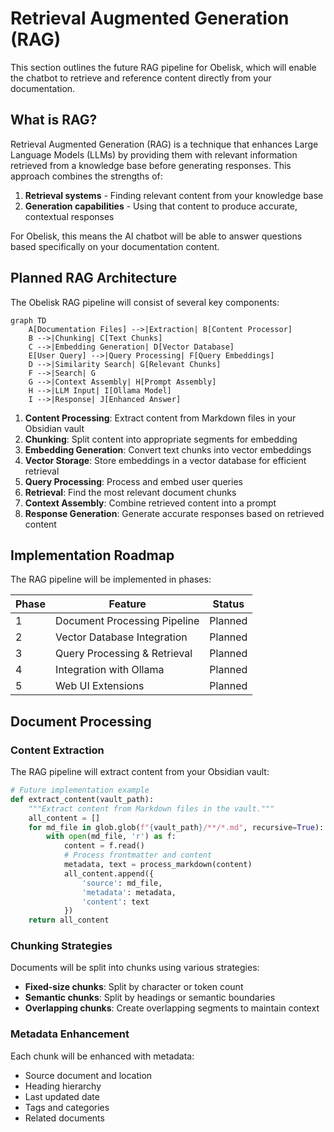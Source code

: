 # Retrieval Augmented Generation (RAG)

This section outlines the future RAG pipeline for Obelisk, which will enable the chatbot to retrieve and reference content directly from your documentation.

## What is RAG?

Retrieval Augmented Generation (RAG) is a technique that enhances Large Language Models (LLMs) by providing them with relevant information retrieved from a knowledge base before generating responses. This approach combines the strengths of:

1. **Retrieval systems** - Finding relevant content from your knowledge base
2. **Generation capabilities** - Using that content to produce accurate, contextual responses

For Obelisk, this means the AI chatbot will be able to answer questions based specifically on your documentation content.

## Planned RAG Architecture

The Obelisk RAG pipeline will consist of several key components:

```mermaid
graph TD
    A[Documentation Files] -->|Extraction| B[Content Processor]
    B -->|Chunking| C[Text Chunks]
    C -->|Embedding Generation| D[Vector Database]
    E[User Query] -->|Query Processing| F[Query Embeddings]
    D -->|Similarity Search| G[Relevant Chunks]
    F -->|Search| G
    G -->|Context Assembly| H[Prompt Assembly]
    H -->|LLM Input| I[Ollama Model]
    I -->|Response| J[Enhanced Answer]
```

1. **Content Processing**: Extract content from Markdown files in your Obsidian vault
2. **Chunking**: Split content into appropriate segments for embedding
3. **Embedding Generation**: Convert text chunks into vector embeddings
4. **Vector Storage**: Store embeddings in a vector database for efficient retrieval
5. **Query Processing**: Process and embed user queries
6. **Retrieval**: Find the most relevant document chunks
7. **Context Assembly**: Combine retrieved content into a prompt
8. **Response Generation**: Generate accurate responses based on retrieved content

## Implementation Roadmap

The RAG pipeline will be implemented in phases:

| Phase | Feature | Status |
|-------|---------|--------|
| 1 | Document Processing Pipeline | Planned |
| 2 | Vector Database Integration | Planned |
| 3 | Query Processing & Retrieval | Planned |
| 4 | Integration with Ollama | Planned |
| 5 | Web UI Extensions | Planned |

## Document Processing

### Content Extraction

The RAG pipeline will extract content from your Obsidian vault:

```python
# Future implementation example
def extract_content(vault_path):
    """Extract content from Markdown files in the vault."""
    all_content = []
    for md_file in glob.glob(f"{vault_path}/**/*.md", recursive=True):
        with open(md_file, 'r') as f:
            content = f.read()
            # Process frontmatter and content
            metadata, text = process_markdown(content)
            all_content.append({
                'source': md_file,
                'metadata': metadata,
                'content': text
            })
    return all_content
```

### Chunking Strategies

Documents will be split into chunks using various strategies:

- **Fixed-size chunks**: Split by character or token count
- **Semantic chunks**: Split by headings or semantic boundaries
- **Overlapping chunks**: Create overlapping segments to maintain context

### Metadata Enhancement

Each chunk will be enhanced with metadata:

- Source document and location
- Heading hierarchy
- Last updated date
- Tags and categories
- Related documents